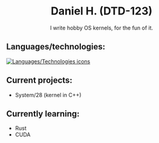 <!---
  - Nothing to see here...
-->
<h1 align=center>Daniel H. (DTD-123)
<div align=center>
</div>
</h1>
<div align=center>
  I write hobby OS kernels, for the fun of it.
</div>

## Languages/technologies:
[![Languages/Technologies icons](https://skillicons.dev/icons?i=c,cpp,rust,windows,raspberrypi,linux,arch,git,bash,emacs,vscode&perline=50)](#)

## Current projects:
  - System/28 (kernel in C++)

## Currently learning:
  - Rust
  - CUDA
